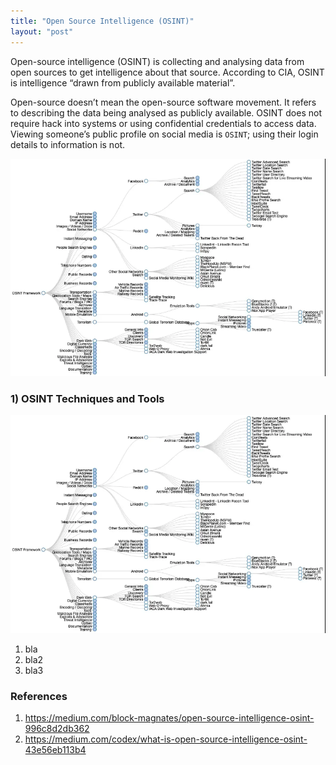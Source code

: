 ```yaml
---
title: "Open Source Intelligence (OSINT)" 
layout: "post"
---
```

Open-source intelligence (OSINT) is collecting and analysing data from open sources to get intelligence about that source. 
According to CIA, OSINT is intelligence “drawn from publicly available material”.

Open-source doesn’t mean the open-source software movement. It refers to describing the data being analysed as publicly available.
OSINT does not require hack into systems or using confidential credentials to access data. 
Viewing someone’s public profile on social media is `OSINT`; using their login details to information is not.


<p align="center">
  <img src="/assets/posts/2021-02-01-Open-Source-Intelligence-(OSINT)/1.PNG">
</p>


### 1) OSINT Techniques and Tools

<p align="center">
  <img src="/assets/posts/2021-02-01-Open-Source-Intelligence-(OSINT)/1.PNG">
</p>

1. bla
2. bla2
3. bla3







### References 

1. https://medium.com/block-magnates/open-source-intelligence-osint-996c8d2db362
2. https://medium.com/codex/what-is-open-source-intelligence-osint-43e56eb113b4





